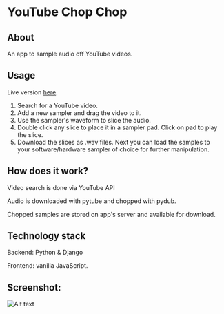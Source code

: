 # YouTube Chop Chop

## About

An app to sample audio off YouTube videos.

## Usage

Live version [here](http://134.209.236.65/).

1. Search for a YouTube video.
2. Add a new sampler and drag the video to it.
3. Use the sampler's waveform to slice the audio. 
4. Double click any slice to place it in a sampler pad. Click on pad to play the slice.
5. Download the slices as .wav files. Next you can load the samples to your software/hardware sampler of choice for further manipulation.

## How does it work? 

Video search is done via YouTube API

Audio is downloaded with pytube and chopped with pydub.

Chopped samples are stored on app's server and available for download.

## Technology stack

Backend: Python & Django

Frontend: vanilla JavaScript.

## Screenshot:
![Alt text](/screenshots/app.png?raw=true)
